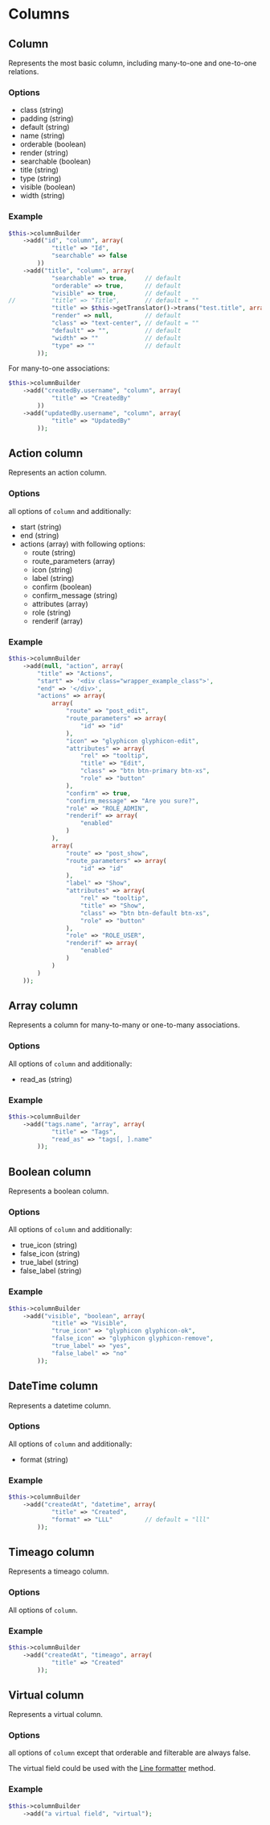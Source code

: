 # Columns

## Column

Represents the most basic column, including many-to-one and one-to-one relations.

### Options

- class (string)
- padding (string)
- default (string)
- name (string)
- orderable (boolean)
- render (string)
- searchable (boolean)
- title (string)
- type (string)
- visible (boolean)
- width (string)

### Example

``` php
$this->columnBuilder
    ->add("id", "column", array(
            "title" => "Id",
            "searchable" => false
        ))
    ->add("title", "column", array(
            "searchable" => true,     // default
            "orderable" => true,      // default
            "visible" => true,        // default
//          "title" => "Title",       // default = ""
            "title" => $this->getTranslator()->trans("test.title", array(), "msg"),
            "render" => null,         // default
            "class" => "text-center", // default = ""
            "default" => "",          // default
            "width" => ""             // default
            "type" => ""              // default
        ));
```

For many-to-one associations:

``` php
$this->columnBuilder
    ->add("createdBy.username", "column", array(
            "title" => "CreatedBy"
        ))
    ->add("updatedBy.username", "column", array(
            "title" => "UpdatedBy"
        ));
```

## Action column

Represents an action column.

### Options

all options of `column` and additionally:

- start (string)
- end (string)
- actions (array) with following options:
    * route (string)
    * route_parameters (array)
    * icon (string)
    * label (string)
    * confirm (boolean)
    * confirm_message (string)
    * attributes (array)
    * role (string)
    * renderif (array)

### Example

``` php
$this->columnBuilder
    ->add(null, "action", array(
        "title" => "Actions",
        "start" => '<div class="wrapper_example_class">',
        "end" => '</div>',
        "actions" => array(
            array(
                "route" => "post_edit",
                "route_parameters" => array(
                    "id" => "id"
                ),
                "icon" => "glyphicon glyphicon-edit",
                "attributes" => array(
                    "rel" => "tooltip",
                    "title" => "Edit",
                    "class" => "btn btn-primary btn-xs",
                    "role" => "button"
                ),
                "confirm" => true,
                "confirm_message" => "Are you sure?",
                "role" => "ROLE_ADMIN",
                "renderif" => array(
                    "enabled"
                )
            ),
            array(
                "route" => "post_show",
                "route_parameters" => array(
                    "id" => "id"
                ),
                "label" => "Show",
                "attributes" => array(
                    "rel" => "tooltip",
                    "title" => "Show",
                    "class" => "btn btn-default btn-xs",
                    "role" => "button"
                ),
                "role" => "ROLE_USER",
                "renderif" => array(
                    "enabled"
                )
            )
        )
    ));
```

## Array column

Represents a column for many-to-many or one-to-many associations.

### Options

All options of `column` and additionally:

- read_as (string)

### Example

``` php
$this->columnBuilder
    ->add("tags.name", "array", array(
            "title" => "Tags",
            "read_as" => "tags[, ].name"
        ));
```

## Boolean column

Represents a boolean column.

### Options

All options of `column` and additionally:

- true_icon (string)
- false_icon (string)
- true_label (string)
- false_label (string)

### Example

``` php
$this->columnBuilder
    ->add("visible", "boolean", array(
            "title" => "Visible",
            "true_icon" => "glyphicon glyphicon-ok",
            "false_icon" => "glyphicon glyphicon-remove",
            "true_label" => "yes",
            "false_label" => "no"
        ));
```

## DateTime column

Represents a datetime column.

### Options

All options of `column` and additionally:

- format (string)

### Example

``` php
$this->columnBuilder
    ->add("createdAt", "datetime", array(
            "title" => "Created",
            "format" => "LLL"         // default = "lll"
        ));
```

## Timeago column

Represents a timeago column.

### Options

All options of `column`.

### Example

``` php
$this->columnBuilder
    ->add("createdAt", "timeago", array(
            "title" => "Created"
        ));
```

## Virtual column

Represents a virtual column.

### Options

all options of `column` except that orderable and filterable are always false.

The virtual field could be used with the [Line formatter](./lineFormatter.md)
method.

### Example

``` php
$this->columnBuilder
    ->add("a virtual field", "virtual");
```